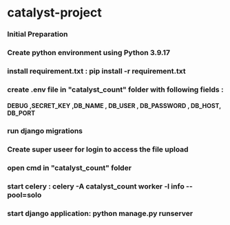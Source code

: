 # catalyst-project
### Initial Preparation
### Create python environment using Python 3.9.17
### install requirement.txt : pip install -r requirement.txt
### create .env file in "catalyst_count" folder with following fields :
#### DEBUG ,SECRET_KEY ,DB_NAME , DB_USER , DB_PASSWORD , DB_HOST, DB_PORT
### run django migrations
### Create super useer for login to access the file upload
### open cmd in "catalyst_count" folder
### start celery : celery -A catalyst_count worker -l info --pool=solo
### start django application: python manage.py runserver

